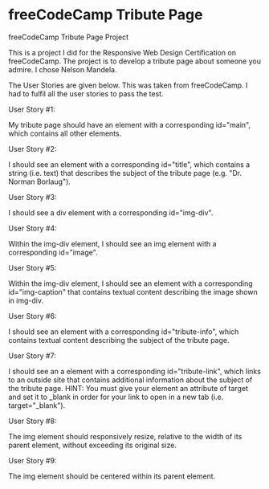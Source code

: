 # freeCodeCamp Tribute Page
freeCodeCamp Tribute Page Project 

This is a project I did for the Responsive Web Design Certification on freeCodeCamp. The project is to develop a tribute page about someone you admire. I chose Nelson Mandela.

The User Stories are given below. This was taken from freeCodeCamp. I had to fulfil all the user stories to pass the test. 

  User Story #1:
  
My tribute page should have an element with a corresponding id="main", which contains all other elements.

  User Story #2:
  
I should see an element with a corresponding id="title", which contains a string (i.e. text) that describes the subject of the tribute page (e.g. "Dr. Norman Borlaug").

  User Story #3:
  
I should see a div element with a corresponding id="img-div".

  User Story #4:
  
Within the img-div element, I should see an img element with a corresponding id="image".

  User Story #5:
  
Within the img-div element, I should see an element with a corresponding id="img-caption" that contains textual content describing the image shown in img-div.

  User Story #6:
  
I should see an element with a corresponding id="tribute-info", which contains textual content describing the subject of the tribute page.

  User Story #7:
  
I should see an a element with a corresponding id="tribute-link", which links to an outside site that contains additional information about the subject of the tribute page. HINT: You must give your element an attribute of target and set it to _blank in order for your link to open in a new tab (i.e. target="_blank").

  User Story #8:
  
The img element should responsively resize, relative to the width of its parent element, without exceeding its original size.

  User Story #9:
  
The img element should be centered within its parent element.
